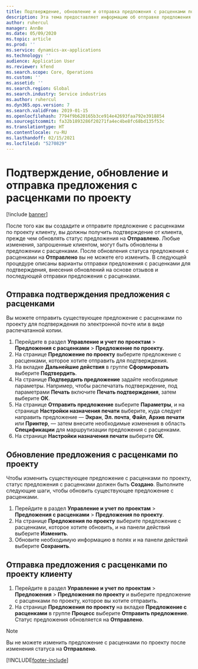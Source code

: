 ```yaml
---
title: Подтверждение, обновление и отправка предложения с расценками по проекту
description: Эта тема предоставляет информацию об отправке предложения с расценками клиенту для подтверждения, изменении на основе отзывов и последующей повторной отправке предложения с расценками.
author: ruhercul
manager: AnnBe
ms.date: 05/09/2020
ms.topic: article
ms.prod: ''
ms.service: dynamics-ax-applications
ms.technology: ''
audience: Application User
ms.reviewer: kfend
ms.search.scope: Core, Operations
ms.custom: ''
ms.assetid: ''
ms.search.region: Global
ms.search.industry: Service industries
ms.author: ruhercul
ms.dyn365.ops.version: 7
ms.search.validFrom: 2019-01-15
ms.openlocfilehash: 7794f9b620165b3ce914e42693faa792e3918854
ms.sourcegitcommit: fa32b1893286f20271fa4ec4be8fc68bd135f53c
ms.translationtype: HT
ms.contentlocale: ru-RU
ms.lasthandoff: 02/15/2021
ms.locfileid: "5270829"
---
```

# <a name="confirm-update-and-send-a-project-quotation"></a>Подтверждение, обновление и отправка предложения с расценками по проекту

[!include [banner](../includes/banner.md)]

После того как вы создадите и отправите предложение с расценками по проекту клиенту, вы должны получить подтверждение от клиента, прежде чем обновлять статус предложения на **Отправлено**. Любые изменения, запрошенные клиентом, могут быть обновлены в предложении с расценками. После обновления статуса предложения с расценками на **Отправлено** вы не можете его изменить. В следующей процедуре описаны варианты отправки предложения с расценками для подтверждения, внесения обновлений на основе отзывов и последующей отправки предложения с расценками.

## <a name="send-a-project-quotation-confirmation"></a>Отправка подтверждения предложения с расценками  

Вы можете отправить существующее предложение с расценками по проекту для подтверждения по электронной почте или в виде распечатанной копии. 

1. Перейдите в раздел **Управление и учет по проектам** > **Предложения с расценками** > **Предложение по проекту.** 
2. На странице **Предложение по проекту** выберите предложение с расценками, которое хотите отправить для подтверждения. 
3. На вкладке **Дальнейшие действия** в группе **Сформировать** выберите **Подтвердить**. 
4. На странице **Подтвердить предложение** задайте необходимые параметры. Например, чтобы распечатать подтверждение, под параметрами **Печать** включите **Печать подтверждения**, затем выберите **ОК**.
5. На странице **Отправить предложение** выберите **Параметры**, и на странице **Настройки назначения печати** выберите, куда следует направить предложение — **Экран**, **Эл. почта**, **Файл**, **Архив печати** или **Принтер**, — затем внесите необходимые изменения в область **Спецификации** для маршрутизации предложения с расценками.
6. На странице **Настройки назначения печати** выберите **ОК**.  

## <a name="update-a-project-quotation"></a>Обновление предложения с расценками по проекту

Чтобы изменить существующее предложение с расценками по проекту, статус предложения с расценками должен быть **Создано**. Выполните следующие шаги, чтобы обновить существующее предложение с расценками. 

1. Перейдите в раздел **Управление и учет по проектам** > **Предложения с расценками** > **Предложения по проекту**.
2. На странице **Предложения по проекту** выберите предложение с расценками, которое хотите обновить, и на панели действий выберите **Изменить**.
3. Обновите необходимую информацию в полях и на панели действий выберите **Сохранить**.  

## <a name="send-a-project-quotation-to-a-customer"></a>Отправка предложения с расценками по проекту клиенту 

1. Перейдите в раздел **Управление и учет по проектам** > **Предложения** > **Предложения по проекту** и выберите предложение с расценками по проекту, которое вы хотите отправить.
2. На странице **Предложения по проекту** на вкладке **Предложение с расценками** в группе **Процесс** выберите **Отправить предложение**. Статус предложения обновляется на **Отправлено**.

> [!NOTE]
> Вы не можете изменить предложение с расценками по проекту после изменения статуса на **Отправлено**.


[!INCLUDE[footer-include](../includes/footer-banner.md)]